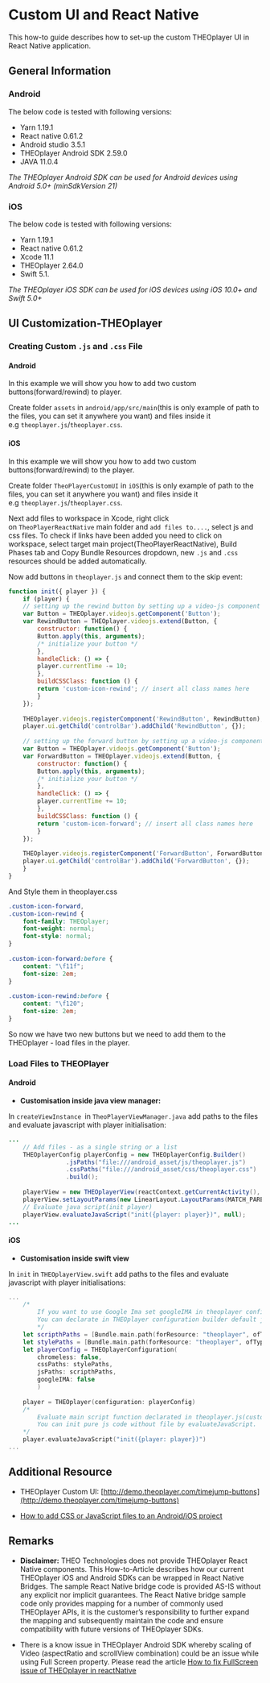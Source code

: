 # Custom UI and React Native

This how-to guide describes how to set-up the custom THEOplayer UI in React Native application.

## General Information 

### Android

The below code is tested with following versions:

- Yarn 1.19.1
- React native 0.61.2
- Android studio 3.5.1
- THEOplayer Android SDK 2.59.0
- JAVA 11.0.4

*The THEOplayer Android SDK can be used for Android devices using Android 5.0+ (minSdkVersion 21)*

### iOS

The below code is tested with following versions:

- Yarn 1.19.1
- React native 0.61.2
- Xcode 11.1
- THEOplayer 2.64.0
- Swift 5.1.

*The THEOplayer iOS SDK can be used for iOS devices using iOS 10.0+ and Swift 5.0+*

## UI Customization-THEOplayer 

### Creating Custom `.js` and `.css` File

#### Android

In this example we will show you how to add two custom buttons(forward/rewind) to player.

Create folder `assets` in `android/app/src/main`(this is only example of path to the files, you can set it anywhere you want) and files inside it e.g `theoplayer.js`/`theoplayer.css`.

#### iOS

In this example we will show you how to add two custom buttons(forward/rewind) to the player.

Create folder `TheoPlayerCustomUI` in `iOS`(this is only example of path to the files, you can set it anywhere you want) and files inside it e.g `theoplayer.js`/`theoplayer.css`.

Next add files to workspace in Xcode, right click on `TheoPlayerReactNative` main folder and `add files to....`, select js and css files. To check if links have been added you need to click on workspace, select target main project(TheoPlayerReactNative), Build Phases tab and Copy Bundle Resources dropdown, new `.js` and `.css` resources should be added automatically.

Now add buttons in `theoplayer.js` and connect them to the skip event:

```js
function init({ player }) {
    if (player) {
    // setting up the rewind button by setting up a video-js component
    var Button = THEOplayer.videojs.getComponent('Button');
    var RewindButton = THEOplayer.videojs.extend(Button, {
        constructor: function() {
        Button.apply(this, arguments);
        /* initialize your button */
        },
        handleClick: () => {
        player.currentTime -= 10;
        },
        buildCSSClass: function () {
        return 'custom-icon-rewind'; // insert all class names here
        }
    });
    
    THEOplayer.videojs.registerComponent('RewindButton', RewindButton);
    player.ui.getChild('controlBar').addChild('RewindButton', {});
    
    // setting up the forward button by setting up a video-js component
    var Button = THEOplayer.videojs.getComponent('Button');
    var ForwardButton = THEOplayer.videojs.extend(Button, {
        constructor: function() {
        Button.apply(this, arguments);
        /* initialize your button */
        },
        handleClick: () => {
        player.currentTime += 10;
        },
        buildCSSClass: function () {
        return 'custom-icon-forward'; // insert all class names here
        }
    });
    
    THEOplayer.videojs.registerComponent('ForwardButton', ForwardButton);
    player.ui.getChild('controlBar').addChild('ForwardButton', {});
    }
}
```

And Style them in theoplayer.css

```css
.custom-icon-forward,
.custom-icon-rewind {
    font-family: THEOplayer;
    font-weight: normal;
    font-style: normal;
}
    
.custom-icon-forward:before {
    content: "\f11f";
    font-size: 2em;
}
    
.custom-icon-rewind:before {
    content: "\f120";
    font-size: 2em;
}
```

So now we have two new buttons but we need to add them to the THEOplayer - load files in the player. 

### Load Files to THEOPlayer

#### Android

- **Customisation inside java view manager:**

In `createViewInstance `in `TheoPlayerViewManager.java` add paths to the files and evaluate javascript with player initialisation:

```java
...
    // Add files - as a single string or a list
    THEOplayerConfig playerConfig = new THEOplayerConfig.Builder()
                .jsPaths("file:///android_asset/js/theoplayer.js")
                .cssPaths("file:///android_asset/css/theoplayer.css")
                .build();
    
    playerView = new THEOplayerView(reactContext.getCurrentActivity(), playerConfig);
    playerView.setLayoutParams(new LinearLayout.LayoutParams(MATCH_PARENT, MATCH_PARENT));
    // Evaluate java script(init player)
    playerView.evaluateJavaScript("init({player: player})", null);
...
```

#### iOS

- **Customisation inside swift view**

In `init` in `THEOplayerView.swift` add paths to the files and evaluate javascript with player initialisations:

```swift
...
    /*
        If you want to use Google Ima set googleIMA in theoplayer config(set true googleIMA in the line below) and add 'integration: "google-ima"' in js ads declaration.
        You can declarate in THEOplayer configuration builder default js and css paths by using cssPaths() and jsPaths()
        */
    let scripthPaths = [Bundle.main.path(forResource: "theoplayer", ofType: "js")].compactMap { $0 }
    let stylePaths = [Bundle.main.path(forResource: "theoplayer", ofType: "css")].compactMap { $0 }
    let playerConfig = THEOplayerConfiguration(
        chromeless: false,
        cssPaths: stylePaths,
        jsPaths: scripthPaths,
        googleIMA: false
        )
    
    player = THEOplayer(configuration: playerConfig)
    /*
        Evaluate main script function declarated in theoplayer.js(custom js)
        You can init pure js code without file by evaluateJavaScript.
    */
    player.evaluateJavaScript("init({player: player})")
...
```

## Additional Resource

- THEOplayer Custom UI: [http://demo.theoplayer.com/timejump-buttons](http://demo.theoplayer.com/timejump-buttons)

- [How to add CSS or JavaScript files to an Android/iOS project](https://docs.theoplayer.com/faq/01-how-to-add-css-or-javascript-files-to-android-ios.md/)

## Remarks

- **Disclaimer:** THEO Technologies does not provide THEOplayer React Native components. This How-to-Article describes how our current THEOplayer iOS and Android SDKs can be wrapped in React Native Bridges. The sample React Native bridge code is provided AS-IS without any explicit nor implicit guarantees. The React Native bridge sample code only provides mapping for a number of commonly used THEOplayer APIs, it is the customer’s responsibility to further expand the mapping and subsequently maintain the code and ensure compatibility with future versions of THEOplayer SDKs.

- There is a know issue in THEOplayer Android SDK whereby scaling of Video (aspectRatio and scrollView combination) could be an issue while using Full Screen property. Please read the article [How to fix FullScreen issue of THEOplayer in reactNative](./11-fixing-fullscreen-issue.md)


